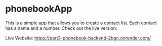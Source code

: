 # phonebookApp

This is a simple app that allows you to create a contact list. Each contact has a name and a number. Check out the live version:

Live Website: https://part3-phonebook-backend-2bgn.onrender.com/